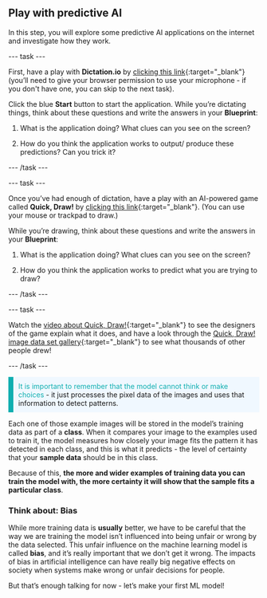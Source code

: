 ## Play with predictive AI

In this step, you will explore some predictive AI applications on the internet and investigate how they work. 

--- task ---

First, have a play with **Dictation.io** by [clicking this link](https://dictation.io/speech){:target="_blank"} (you’ll need to give your browser permission to use your microphone - if you don't have one, you can skip to the next task). 

Click the blue **Start** button to start the application. While you’re dictating things, think about these questions and write the answers in your **Blueprint**:

1. What is the application doing? What clues can you see on the screen?

2. How do you think the application works to output/ produce these predictions? Can you trick it?

--- /task ---

--- task ---

Once you’ve had enough of dictation, have a play with an AI-powered game called **Quick, Draw!** by [clicking this link](https://quickdraw.withgoogle.com/){:target="_blank"}. (You can use your mouse or trackpad to draw.)

While you’re drawing, think about these questions and write the answers in your **Blueprint**:

1. What is the application doing? What clues can you see on the screen?

2. How do you think the application works to predict what you are trying to draw?

--- /task ---

--- task ---

Watch the [video about Quick, Draw!](https://youtu.be/X8v1GWzZYJ4){:target="_blank"} to see the designers of the game explain what it does, and have a look through the [Quick, Draw! image data set gallery](https://quickdraw.withgoogle.com/data){:target="_blank"} to see what thousands of other people drew!

--- /task ---

<p style='border-left: solid; border-width:10px; border-color: #0faeb0; background-color: aliceblue; padding: 10px;'>
<span style="color: #0faeb0">It is important to remember that the model cannot think or make choices</span> - it just processes the pixel data of the images and uses that information to detect patterns.

</p>

Each one of those example images will be stored in the model’s training data as part of a **class**. When it compares your image to the examples used to train it, the model measures how closely your image fits the pattern it has detected in each class, and this is what it predicts - the level of certainty that your **sample data** should be in this class. 

Because of this, **the more and wider examples of training data you can train the model with, the more certainty it will show that the sample fits a particular class**.

### Think about: Bias

While more training data is **usually** better, we have to be careful that the way we are training the model isn’t influenced into being unfair or wrong by the data selected. This unfair influence on the machine learning model is called **bias**, and it’s really important that we don’t get it wrong. The impacts of bias in artificial intelligence can have really big negative effects on society when systems make wrong or unfair decisions for people.

But that’s enough talking for now - let’s make your first ML model!
